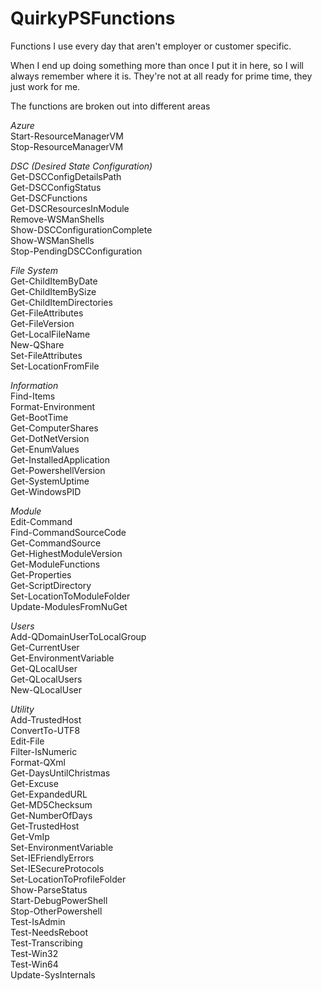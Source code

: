 # QuirkyPSFunctions
Functions I use every day that aren't employer or customer specific. 

When I end up doing something more than once I put it in here, so I will always remember where it is.  They're not at all ready for prime time, they just work for me.

The functions are broken out into different areas

*Azure*  
Start-ResourceManagerVM  
Stop-ResourceManagerVM  

*DSC (Desired State Configuration)*  
Get-DSCConfigDetailsPath  
Get-DSCConfigStatus  
Get-DSCFunctions  
Get-DSCResourcesInModule  
Remove-WSManShells  
Show-DSCConfigurationComplete  
Show-WSManShells  
Stop-PendingDSCConfiguration  


*File System*  
Get-ChildItemByDate  
Get-ChildItemBySize  
Get-ChildItemDirectories  
Get-FileAttributes  
Get-FileVersion  
Get-LocalFileName  
New-QShare  
Set-FileAttributes  
Set-LocationFromFile  


*Information*  
Find-Items  
Format-Environment  
Get-BootTime  
Get-ComputerShares  
Get-DotNetVersion  
Get-EnumValues  
Get-InstalledApplication  
Get-PowershellVersion  
Get-SystemUptime  
Get-WindowsPID  

*Module*  
Edit-Command  
Find-CommandSourceCode  
Get-CommandSource  
Get-HighestModuleVersion  
Get-ModuleFunctions  
Get-Properties  
Get-ScriptDirectory  
Set-LocationToModuleFolder  
Update-ModulesFromNuGet  

*Users*  
Add-QDomainUserToLocalGroup   
Get-CurrentUser  
Get-EnvironmentVariable  
Get-QLocalUser  
Get-QLocalUsers  
New-QLocalUser  


*Utility*  
Add-TrustedHost  
ConvertTo-UTF8  
Edit-File  
Filter-IsNumeric  
Format-QXml  
Get-DaysUntilChristmas  
Get-Excuse  
Get-ExpandedURL  
Get-MD5Checksum  
Get-NumberOfDays  
Get-TrustedHost  
Get-VmIp  
Set-EnvironmentVariable  
Set-IEFriendlyErrors  
Set-IESecureProtocols  
Set-LocationToProfileFolder  
Show-ParseStatus  
Start-DebugPowerShell  
Stop-OtherPowershell  
Test-IsAdmin  
Test-NeedsReboot  
Test-Transcribing  
Test-Win32  
Test-Win64  
Update-SysInternals  



